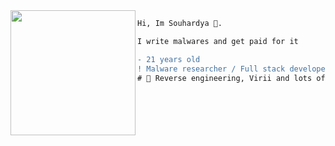 <img align="left" height="200" src="https://media.giphy.com/media/ao9DUiTKH60XS/giphy.gif"/>

```diff
Hi, Im Souhardya 🔮.

I write malwares and get paid for it 

- 21 years old
! Malware researcher / Full stack developer / Abusing Windows for a living
# 📖 Reverse engineering, Virii and lots of programming shenanigans
```
